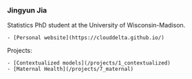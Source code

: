 ### Jingyun Jia

Statistics PhD student at the University of Wisconsin-Madison.

    - [Personal website](https://clouddelta.github.io/)

Projects:

    - [Contextualized models](/projects/1_contextualized)
    - [Maternal Health](/projects/7_maternal)
